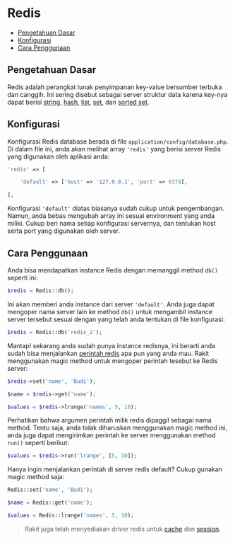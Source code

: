 # Redis

<!-- MarkdownTOC autolink="true" autoanchor="true" levels="2,3" bracket="round" lowercase="only_ascii" -->

-   [Pengetahuan Dasar](#pengetahuan-dasar)
-   [Konfigurasi](#konfigurasi)
-   [Cara Penggunaan](#cara-penggunaan)

<!-- /MarkdownTOC -->

<a id="pengetahuan-dasar"></a>

## Pengetahuan Dasar

Redis adalah perangkat lunak penyimpanan key-value bersumber terbuka dan canggih. Ini sering disebut sebagai server struktur data karena key-nya dapat berisi [string](https://redis.io/topics/data-types#strings), [hash](https://redis.io/topics/data-types#hashes), [list](https://redis.io/topics/data-types#lists), [set](https://redis.io/topics/data-types#sets), dan [sorted set](https://redis.io/topics/data-types#sorted-sets).

<a id="konfigurasi"></a>

## Konfigurasi

Konfigurasi Redis database berada di file `application/config/database.php`. Di dalam file ini, anda akan melihat array `'redis'` yang berisi server Redis yang digunakan oleh aplikasi anda:

```php
'redis' => [

	'default' => ['host' => '127.0.0.1', 'port' => 6379],

],
```

Konfigurasi `'default'` diatas biasanya sudah cukup untuk pengembangan. Namun, anda bebas mengubah array ini sesuai environment yang anda miliki. Cukup beri nama setiap konfigurasi servernya, dan tentukan host serta port yang digunakan oleh server.

<a id="cara-penggunaan"></a>

## Cara Penggunaan

Anda bisa mendapatkan instance Redis dengan memanggil method `db()` seperti ini:

```php
$redis = Redis::db();
```

Ini akan memberi anda instance dari server `'default'`. Anda juga dapat mengoper nama server lain ke method `db()` untuk mengambil instance server tersebut sesuai dengan yang telah anda tentukan di file konfigurasi:

```php
$redis = Redis::db('redis_2');
```

Mantap! sekarang anda sudah punya instance redisnya, ini berarti anda sudah bisa menjalankan [perintah redis](https://redis.io/commands) apa pun yang anda mau. Rakit menggunakan magic method untuk mengoper perintah tesebut ke Redis server:

```php
$redis->set('name', 'Budi');

$name = $redis->get('name');

$values = $redis->lrange('names', 5, 10);
```

Perhatikan bahwa argumen perintah milik redis dipaggil sebagai nama method. Tentu saja, anda tidak diharuskan menggunakan magic method ini, anda juga dapat mengirimkan perintah ke server menggunakan method `run()` seperti berikut:

```php
$values = $redis->run('lrange', [5, 10]);
```

Hanya ingin menjalankan perintah di server redis default? Cukup gunakan magic method saja:

```php
Redis::set('name', 'Budi');

$name = Redis::get('name');

$values = Redis::lrange('names', 5, 10);
```

> Rakit juga telah menyediakan driver redis untuk [cache](/docs/en/cache/config#redis) dan [session](/docs/en/session/config#redis).
